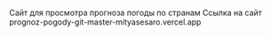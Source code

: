 Сайт для просмотра прогноза погоды по странам
Ссылка на сайт prognoz-pogody-git-master-mityasesaro.vercel.app

